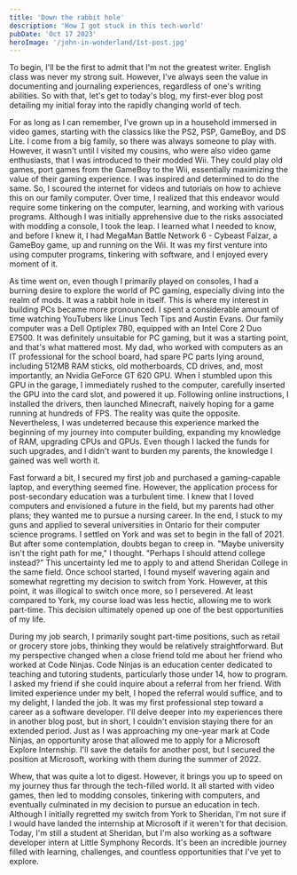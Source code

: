 ```yaml
---
title: 'Down the rabbit hole'
description: 'How I got stuck in this tech-world'
pubDate: 'Oct 17 2023'
heroImage: '/john-in-wonderland/1st-post.jpg'
---
```

To begin, I'll be the first to admit that I'm not the greatest writer. English class was never my strong suit. However, I've always seen the value in documenting and journaling experiences, regardless of one's writing abilities. So with that, let's get to today's blog, my first-ever blog post detailing my initial foray into the rapidly changing world of tech.

For as long as I can remember, I've grown up in a household immersed in video games, starting with the classics like the PS2, PSP, GameBoy, and DS Lite. I come from a big family, so there was always someone to play with. However, it wasn't until I visited my cousins, who were also video game enthusiasts, that I was introduced to their modded Wii. They could play old games, port games from the GameBoy to the Wii, essentially maximizing the value of their gaming experience. I was inspired and determined to do the same. So, I scoured the internet for videos and tutorials on how to achieve this on our family computer. Over time, I realized that this endeavor would require some tinkering on the computer, learning, and working with various programs. Although I was initially apprehensive due to the risks associated with modding a console, I took the leap. I learned what I needed to know, and before I knew it, I had MegaMan Battle Network 6 - Cybeast Falzar, a GameBoy game, up and running on the Wii. It was my first venture into using computer programs, tinkering with software, and I enjoyed every moment of it.

As time went on, even though I primarily played on consoles, I had a burning desire to explore the world of PC gaming, especially diving into the realm of mods. It was a rabbit hole in itself. This is where my interest in building PCs became more pronounced. I spent a considerable amount of time watching YouTubers like Linus Tech Tips and Austin Evans. Our family computer was a Dell Optiplex 780, equipped with an Intel Core 2 Duo E7500. It was definitely unsuitable for PC gaming, but it was a starting point, and that's what mattered most. My dad, who worked with computers as an IT professional for the school board, had spare PC parts lying around, including 512MB RAM sticks, old motherboards, CD drives, and, most importantly, an Nvidia GeForce GT 620 GPU. When I stumbled upon this GPU in the garage, I immediately rushed to the computer, carefully inserted the GPU into the card slot, and powered it up. Following online instructions, I installed the drivers, then launched Minecraft, naively hoping for a game running at hundreds of FPS. The reality was quite the opposite. Nevertheless, I was undeterred because this experience marked the beginning of my journey into computer building, expanding my knowledge of RAM, upgrading CPUs and GPUs. Even though I lacked the funds for such upgrades, and I didn't want to burden my parents, the knowledge I gained was well worth it.

Fast forward a bit, I secured my first job and purchased a gaming-capable laptop, and everything seemed fine. However, the application process for post-secondary education was a turbulent time. I knew that I loved computers and envisioned a future in the field, but my parents had other plans; they wanted me to pursue a nursing career. In the end, I stuck to my guns and applied to several universities in Ontario for their computer science programs. I settled on York and was set to begin in the fall of 2021. But after some contemplation, doubts began to creep in. "Maybe university isn't the right path for me," I thought. "Perhaps I should attend college instead?" This uncertainty led me to apply to and attend Sheridan College in the same field. Once school started, I found myself wavering again and somewhat regretting my decision to switch from York. However, at this point, it was illogical to switch once more, so I persevered. At least compared to York, my course load was less hectic, allowing me to work part-time. This decision ultimately opened up one of the best opportunities of my life.

During my job search, I primarily sought part-time positions, such as retail or grocery store jobs, thinking they would be relatively straightforward. But my perspective changed when a close friend told me about her friend who worked at Code Ninjas. Code Ninjas is an education center dedicated to teaching and tutoring students, particularly those under 14, how to program. I asked my friend if she could inquire about a referral from her friend. With limited experience under my belt, I hoped the referral would suffice, and to my delight, I landed the job. It was my first professional step toward a career as a software developer. I'll delve deeper into my experiences there in another blog post, but in short, I couldn't envision staying there for an extended period. Just as I was approaching my one-year mark at Code Ninjas, an opportunity arose that allowed me to apply for a Microsoft Explore Internship. I'll save the details for another post, but I secured the position at Microsoft, working with them during the summer of 2022.

Whew, that was quite a lot to digest. However, it brings you up to speed on my journey thus far through the tech-filled world. It all started with video games, then led to modding consoles, tinkering with computers, and eventually culminated in my decision to pursue an education in tech. Although I initially regretted my switch from York to Sheridan, I'm not sure if I would have landed the internship at Microsoft if it weren't for that decision. Today, I'm still a student at Sheridan, but I'm also working as a software developer intern at Little Symphony Records. It's been an incredible journey filled with learning, challenges, and countless opportunities that I've yet to explore.